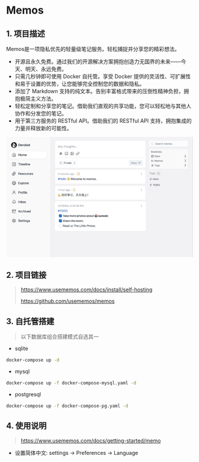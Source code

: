 # Memos
## 1. 项目描述

Memos是一项隐私优先的轻量级笔记服务。轻松捕捉并分享您的精彩想法。
- 开源且永久免费。通过我们的开源解决方案拥抱创造力无国界的未来——今天、明天、永远免费。
- 只需几秒钟即可使用 Docker 自托管。享受 Docker 提供的灵活性、可扩展性和易于设置的优势，让您能够完全控制您的数据和隐私。
- 添加了 Markdown 支持的纯文本。告别丰富格式带来的压倒性精神负担，拥抱极简主义方法。
- 轻松定制和分享您的笔记。借助我们直观的共享功能，您可以轻松地与其他人协作和分发您的笔记。
- 用于第三方服务的 RESTful API。借助我们的 RESTful API 支持，拥抱集成的力量并释放新的可能性。

![homepage](img/homepage.jpg)

## 2. 项目链接

> https://www.usememos.com/docs/install/self-hosting
> 
> https://github.com/usememos/memos

## 3. 自托管搭建

> 以下数据库组合搭建模式自选其一

- sqlite
```bash
docker-compose up -d
```
- mysql
```bash
docker-compose up -f docker-compose-mysql.yaml -d
```
- postgresql
```bash
docker-compose up -f docker-compose-pg.yaml -d
```
## 4. 使用说明

> https://www.usememos.com/docs/getting-started/memo

- 设置简体中文: settings -> Preferences -> Language